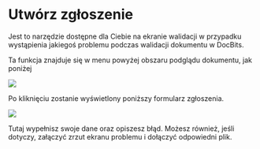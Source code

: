 # Utwórz zgłoszenie

Jest to narzędzie dostępne dla Ciebie na ekranie walidacji w przypadku wystąpienia jakiegoś problemu podczas walidacji dokumentu w DocBits.

Ta funkcja znajduje się w menu powyżej obszaru podglądu dokumentu, jak poniżej

![](https://lh7-us.googleusercontent.com/wgH8UDoDmtxAwaFoO3NUQM9NIQyINnNenBFMe4b\_mKfnx7LrJA\_8dPbKLoTNvHhHNyznEyy2JDLzoOHW39n1GnTIoBIUgUTCvMVKMPGMYJrFTU6JnqFxjc67j-idDupjbGfMqEwoSgrBPt3mvor1Tds)

Po kliknięciu zostanie wyświetlony poniższy formularz zgłoszenia.

![](https://lh7-us.googleusercontent.com/DxlkEirrpbtGXs8R6gHD9MtaUqd5mY9L1ya1PdGIwZIHnuoj0wflDML6ZjYzrHxqXos-0uwhMAJI69\_zhO92dNWrwAmYpPwAe2C8sHvo0Tf8f8PG7SktBv4JiY6QfxxDNtO55S3xmQsze48ZophpDPc)

Tutaj wypełnisz swoje dane oraz opiszesz błąd. Możesz również, jeśli dotyczy, załączyć zrzut ekranu problemu i dołączyć odpowiedni plik.
